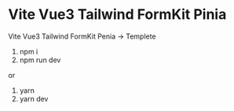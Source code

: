 # Vite Vue3 Tailwind FormKit Pinia
Vite Vue3 Tailwind FormKit Penia -> Templete

1. npm i
2. npm run dev

or

1. yarn
2. yarn dev
